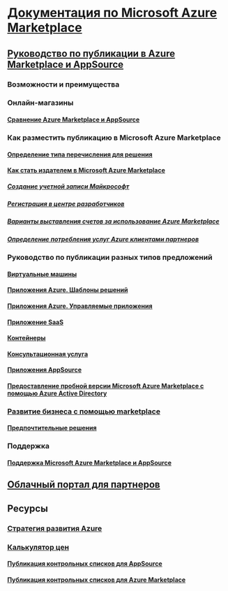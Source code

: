 # [Документация по Microsoft Azure Marketplace](index.md)  

## [Руководство по публикации в Azure Marketplace и AppSource](./marketplace-publishers-guide.md)  
### Возможности и преимущества  
### Онлайн-магазины  
#### [Сравнение Azure Marketplace и AppSource](./comparing-appsource-azure-marketplace.md)  

### Как разместить публикацию в Microsoft Azure Marketplace  
#### [Определение типа перечисления для решения](./determine-your-listing-type.md)  
#### [Как стать издателем в Microsoft Azure Marketplace](./become-publisher.md)  
##### [Создание учетной записи Майкрософт](./guidelines.md)
##### [Регистрация в центре разработчиков](./register-dev-center.md) 
##### [Варианты выставления счетов за использование Azure Marketplace](./billing-options-azure-marketplace.md)  
##### [Определение потребления услуг Azure клиентами партнеров](./azure-partner-customer-usage-attribution.md)

### Руководство по публикации разных типов предложений 
#### [Виртуальные машины](./marketplace-virtual-machines.md)
#### [Приложения Azure. Шаблоны решений](./marketplace-solution-templates.md)
#### [Приложения Azure. Управляемые приложения](./marketplace-managed-apps.md)
#### [Приложение SaaS](./marketplace-saas-applications-technical-publishing-guide.md) 
#### [Контейнеры](./marketplace-containers.md)
#### [Консультационная услуга](./consulting-services.md)  
#### [Приложения AppSource](./appsource-offer-publishing-guide.md)
#### [Предоставление пробной версии Microsoft Azure Marketplace с помощью Azure Active Directory](./enable-trial-using-azure-ad.md)

### [Развитие бизнеса с помощью marketplace](./grow-your-business-with-azure-marketplace.md)  
#### [Предпочтительные решения](./preferred-solutions.md) 

### Поддержка  
#### [Поддержка Microsoft Azure Marketplace и AppSource](./support-azure-marketplace.md)  

## [Облачный портал для партнеров](./cloud-partner-portal/cloud-partner-portal-what-is-the-cloud-partner-portal.md)  

## Ресурсы  
### [Стратегия развития Azure](https://azure.microsoft.com/roadmap/)  
### [Калькулятор цен](https://azure.microsoft.com/pricing/calculator/)  


#### [Публикация контрольных списков для AppSource](./publishing-checklist-appsource.md)  
#### [Публикация контрольных списков для Azure Marketplace](./publishing-checklist-azure-marketplace.md)  
